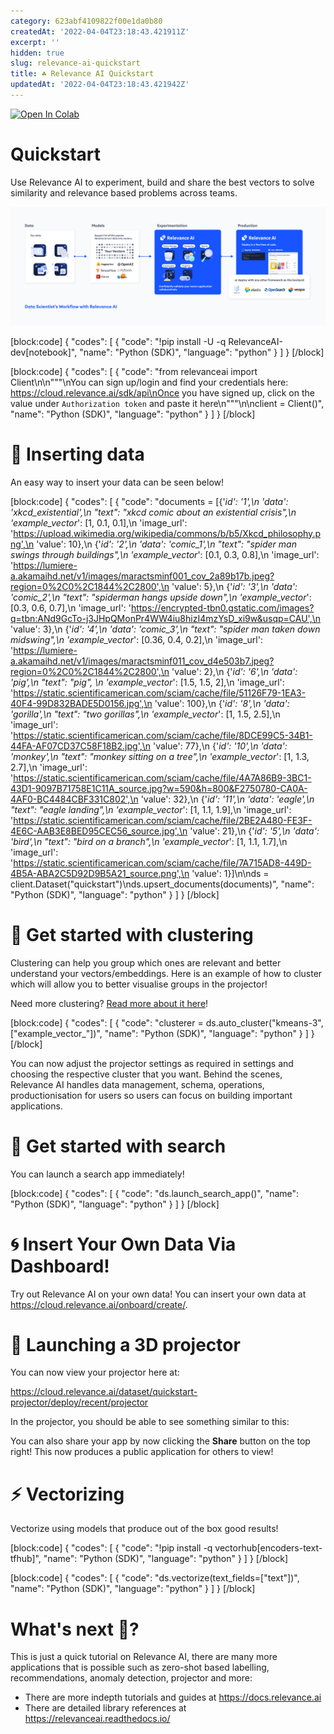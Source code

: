 ```yaml
---
category: 623abf4109822f00e1da0b80
createdAt: '2022-04-04T23:18:43.421911Z'
excerpt: ''
hidden: true
slug: relevance-ai-quickstart
title: ☘️ Relevance AI Quickstart
updatedAt: '2022-04-04T23:18:43.421942Z'
---
```


[![Open In Colab](https://colab.research.google.com/assets/colab-badge.svg)](https://colab.research.google.com/github/RelevanceAI/workflows/blob/main/workflows/quickstart_workflow/☘%EF%B8%8F_Relevance_AI_Quickstart.ipynb)





# Quickstart
Use Relevance AI to experiment, build and share the best vectors to solve similarity and relevance based problems across teams.


<img src="https://github.com/RelevanceAI/RelevanceAI-readme-docs/blob/v2.0.0/docs_template/_assets/RelevanceAI_DS_Workflow.png?raw=true"  alt="Relevance AI" />


[block:code]
 {
  "codes": [
    {
      "code": "!pip install -U -q RelevanceAI-dev[notebook]",
      "name": "Python (SDK)",
      "language": "python"
    }
  ]
}
[/block]


[block:code]
 {
  "codes": [
    {
      "code": "from relevanceai import Client\n\n\"\"\"\nYou can sign up/login and find your credentials here: https://cloud.relevance.ai/sdk/api\nOnce you have signed up, click on the value under `Authorization token` and paste it here\n\"\"\"\n\nclient = Client()",
      "name": "Python (SDK)",
      "language": "python"
    }
  ]
}
[/block]

# 🚣 Inserting data

An easy way to insert your data can be seen below!


[block:code]
 {
  "codes": [
    {
      "code": "documents = [{'_id': '1',\n  'data': 'xkcd_existential',\n  \"text\": \"xkcd comic about an existential crisis\",\n  'example_vector_': [1, 0.1, 0.1],\n  'image_url': 'https://upload.wikimedia.org/wikipedia/commons/b/b5/Xkcd_philosophy.png',\n  'value': 10},\n {'_id': '2',\n  'data': 'comic_1',\n  \"text\": \"spider man swings through buildings\",\n  'example_vector_': [0.1, 0.3, 0.8],\n  'image_url': 'https://lumiere-a.akamaihd.net/v1/images/maractsminf001_cov_2a89b17b.jpeg?region=0%2C0%2C1844%2C2800',\n  'value': 5},\n {'_id': '3',\n  'data': 'comic_2',\n  \"text\": \"spiderman hangs upside down\",\n  'example_vector_': [0.3, 0.6, 0.7],\n  'image_url': 'https://encrypted-tbn0.gstatic.com/images?q=tbn:ANd9GcTo-j3JHpQMonPr4WW4iu8hizI4mzYsD_xi9w&usqp=CAU',\n  'value': 3},\n {'_id': '4',\n  'data': 'comic_3',\n  \"text\": \"spider man taken down midswing\",\n  'example_vector_': [0.36, 0.4, 0.2],\n  'image_url': 'https://lumiere-a.akamaihd.net/v1/images/maractsminf011_cov_d4e503b7.jpeg?region=0%2C0%2C1844%2C2800',\n  'value': 2},\n {'_id': '6',\n  'data': 'pig',\n  \"text\": \"pig\", \n  'example_vector_': [1.5, 1.5, 2],\n  'image_url': 'https://static.scientificamerican.com/sciam/cache/file/51126F79-1EA3-40F4-99D832BADE5D0156.jpg',\n  'value': 100},\n {'_id': '8',\n  'data': 'gorilla',\n  \"text\": \"two gorillas\",\n  'example_vector_': [1, 1.5, 2.5],\n  'image_url': 'https://static.scientificamerican.com/sciam/cache/file/8DCE99C5-34B1-44FA-AF07CD37C58F18B2.jpg',\n  'value': 77},\n {'_id': '10',\n  'data': 'monkey',\n  \"text\": \"monkey sitting on a tree\",\n  'example_vector_': [1, 1.3, 2.7],\n  'image_url': 'https://static.scientificamerican.com/sciam/cache/file/4A7A86B9-3BC1-43D1-9097B71758E1C11A_source.jpg?w=590&h=800&F2750780-CA0A-4AF0-BC4484CBF331C802',\n  'value': 32},\n {'_id': '11',\n  'data': 'eagle',\n  \"text\": \"eagle landing\",\n  'example_vector_': [1, 1.1, 1.9],\n  'image_url': 'https://static.scientificamerican.com/sciam/cache/file/2BE2A480-FE3F-4E6C-AAB3E8BED95CEC56_source.jpg',\n  'value': 21},\n {'_id': '5',\n  'data': 'bird',\n  \"text\": \"bird on a branch\",\n  'example_vector_': [1, 1.1, 1.7],\n  'image_url': 'https://static.scientificamerican.com/sciam/cache/file/7A715AD8-449D-4B5A-ABA2C5D92D9B5A21_source.png',\n  'value': 1}]\n\nds = client.Dataset(\"quickstart\")\nds.upsert_documents(documents)",
      "name": "Python (SDK)",
      "language": "python"
    }
  ]
}
[/block]

# 🤼 Get started with clustering

Clustering can help you group which ones are relevant and better understand your vectors/embeddings. Here is an example of how to cluster which will allow you to better visualise groups in the projector!

Need more clustering? [Read more about it here](https://relevanceai.readthedocs.io/en/latest/auto_clustering.html)!


[block:code]
 {
  "codes": [
    {
      "code": "clusterer = ds.auto_cluster(\"kmeans-3\", [\"example_vector_\"])",
      "name": "Python (SDK)",
      "language": "python"
    }
  ]
}
[/block]

You can now adjust the projector settings as required in settings and choosing the respective cluster that you want. Behind the scenes, Relevance AI handles data management, schema, operations, productionisation for users so users can focus on building important applications.

# 🔎 Get started with search

You can launch a search app immediately!


[block:code]
 {
  "codes": [
    {
      "code": "ds.launch_search_app()",
      "name": "Python (SDK)",
      "language": "python"
    }
  ]
}
[/block]

# 🌀 Insert Your Own Data Via Dashboard!

Try out Relevance AI on your own data! You can insert your own data at https://cloud.relevance.ai/onboard/create/.



# 🚀 Launching a 3D projector

You can now view your projector here at:

https://cloud.relevance.ai/dataset/quickstart-projector/deploy/recent/projector

In the projector, you should be able to see something similar to this:



You can also share your app by now clicking the **Share** button on the top right! This now produces a public application for others to view!

# ⚡ Vectorizing

Vectorize using models that produce out of the box good results!


[block:code]
 {
  "codes": [
    {
      "code": "!pip install -q vectorhub[encoders-text-tfhub]",
      "name": "Python (SDK)",
      "language": "python"
    }
  ]
}
[/block]


[block:code]
 {
  "codes": [
    {
      "code": "ds.vectorize(text_fields=[\"text\"])",
      "name": "Python (SDK)",
      "language": "python"
    }
  ]
}
[/block]

# What's next 🚀?
This is just a quick tutorial on Relevance AI, there are many more applications that is possible such as zero-shot based labelling, recommendations, anomaly detection, projector and more:
- There are more indepth tutorials and guides at https://docs.relevance.ai
- There are detailed library references at https://relevanceai.readthedocs.io/